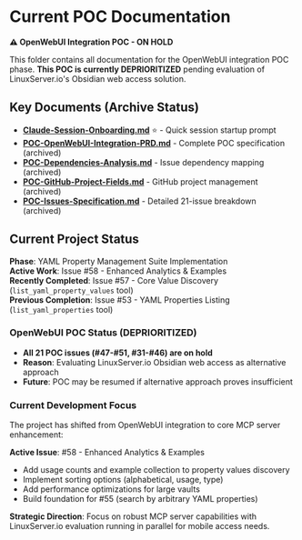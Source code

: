 # Current POC Documentation

**⚠️ OpenWebUI Integration POC - ON HOLD**

This folder contains all documentation for the OpenWebUI integration POC phase. **This POC is currently DEPRIORITIZED** pending evaluation of LinuxServer.io's Obsidian web access solution.

## Key Documents (Archive Status)

- **[Claude-Session-Onboarding.md](./Claude-Session-Onboarding.md)** ⭐ - Quick session startup prompt
- **[POC-OpenWebUI-Integration-PRD.md](./POC-OpenWebUI-Integration-PRD.md)** - Complete POC specification (archived)
- **[POC-Dependencies-Analysis.md](./POC-Dependencies-Analysis.md)** - Issue dependency mapping (archived)
- **[POC-GitHub-Project-Fields.md](./POC-GitHub-Project-Fields.md)** - GitHub project management (archived)
- **[POC-Issues-Specification.md](./POC-Issues-Specification.md)** - Detailed 21-issue breakdown (archived)

## Current Project Status
**Phase**: YAML Property Management Suite Implementation  
**Active Work**: Issue #58 - Enhanced Analytics & Examples  
**Recently Completed**: Issue #57 - Core Value Discovery (`list_yaml_property_values` tool)  
**Previous Completion**: Issue #53 - YAML Properties Listing (`list_yaml_properties` tool)

### OpenWebUI POC Status (DEPRIORITIZED)
- **All 21 POC issues (#47-#51, #31-#46) are on hold**
- **Reason**: Evaluating LinuxServer.io Obsidian web access as alternative approach
- **Future**: POC may be resumed if alternative approach proves insufficient

### Current Development Focus
The project has shifted from OpenWebUI integration to core MCP server enhancement:

**Active Issue**: #58 - Enhanced Analytics & Examples
- Add usage counts and example collection to property values discovery
- Implement sorting options (alphabetical, usage, type)
- Add performance optimizations for large vaults
- Build foundation for #55 (search by arbitrary YAML properties)

**Strategic Direction**: Focus on robust MCP server capabilities with LinuxServer.io evaluation running in parallel for mobile access needs.